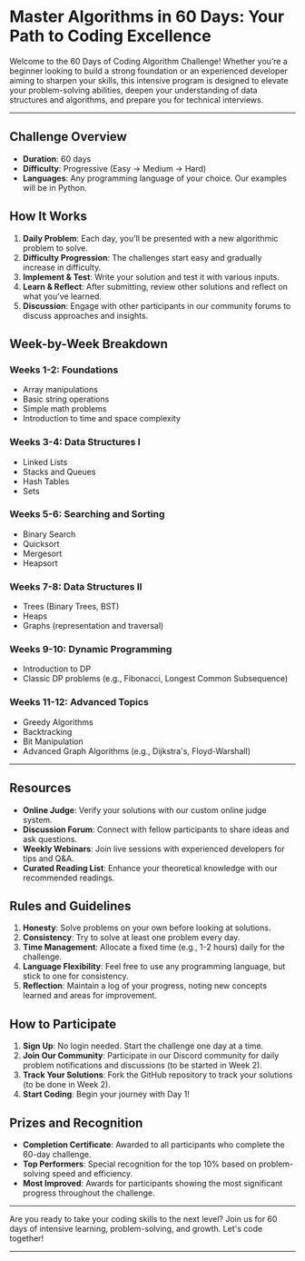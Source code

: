 # Master Algorithms in 60 Days: Your Path to Coding Excellence

Welcome to the 60 Days of Coding Algorithm Challenge! Whether you’re a beginner looking to build a strong foundation or an experienced developer aiming to sharpen your skills, this intensive program is designed to elevate your problem-solving abilities, deepen your understanding of data structures and algorithms, and prepare you for technical interviews.

---

## Challenge Overview

- **Duration**: 60 days
- **Difficulty**: Progressive (Easy -> Medium -> Hard)
- **Languages**: Any programming language of your choice. Our examples will be in Python.

## How It Works

1. **Daily Problem**: Each day, you'll be presented with a new algorithmic problem to solve.
2. **Difficulty Progression**: The challenges start easy and gradually increase in difficulty.
3. **Implement & Test**: Write your solution and test it with various inputs.
4. **Learn & Reflect**: After submitting, review other solutions and reflect on what you've learned.
5. **Discussion**: Engage with other participants in our community forums to discuss approaches and insights.

## Week-by-Week Breakdown

### Weeks 1-2: Foundations
- Array manipulations
- Basic string operations
- Simple math problems
- Introduction to time and space complexity

### Weeks 3-4: Data Structures I
- Linked Lists
- Stacks and Queues
- Hash Tables
- Sets

### Weeks 5-6: Searching and Sorting
- Binary Search
- Quicksort
- Mergesort
- Heapsort

### Weeks 7-8: Data Structures II
- Trees (Binary Trees, BST)
- Heaps
- Graphs (representation and traversal)

### Weeks 9-10: Dynamic Programming
- Introduction to DP
- Classic DP problems (e.g., Fibonacci, Longest Common Subsequence)

### Weeks 11-12: Advanced Topics
- Greedy Algorithms
- Backtracking
- Bit Manipulation
- Advanced Graph Algorithms (e.g., Dijkstra's, Floyd-Warshall)

---

## Resources

- **Online Judge**: Verify your solutions with our custom online judge system.
- **Discussion Forum**: Connect with fellow participants to share ideas and ask questions.
- **Weekly Webinars**: Join live sessions with experienced developers for tips and Q&A.
- **Curated Reading List**: Enhance your theoretical knowledge with our recommended readings.

## Rules and Guidelines

1. **Honesty**: Solve problems on your own before looking at solutions.
2. **Consistency**: Try to solve at least one problem every day.
3. **Time Management**: Allocate a fixed time (e.g., 1-2 hours) daily for the challenge.
4. **Language Flexibility**: Feel free to use any programming language, but stick to one for consistency.
5. **Reflection**: Maintain a log of your progress, noting new concepts learned and areas for improvement.

## How to Participate

1. **Sign Up**: No login needed. Start the challenge one day at a time.
2. **Join Our Community**: Participate in our Discord community for daily problem notifications and discussions (to be started in Week 2).
3. **Track Your Solutions**: Fork the GitHub repository to track your solutions (to be done in Week 2).
4. **Start Coding**: Begin your journey with Day 1!

## Prizes and Recognition

- **Completion Certificate**: Awarded to all participants who complete the 60-day challenge.
- **Top Performers**: Special recognition for the top 10% based on problem-solving speed and efficiency.
- **Most Improved**: Awards for participants showing the most significant progress throughout the challenge.

---

Are you ready to take your coding skills to the next level? Join us for 60 days of intensive learning, problem-solving, and growth. Let's code together!

---
